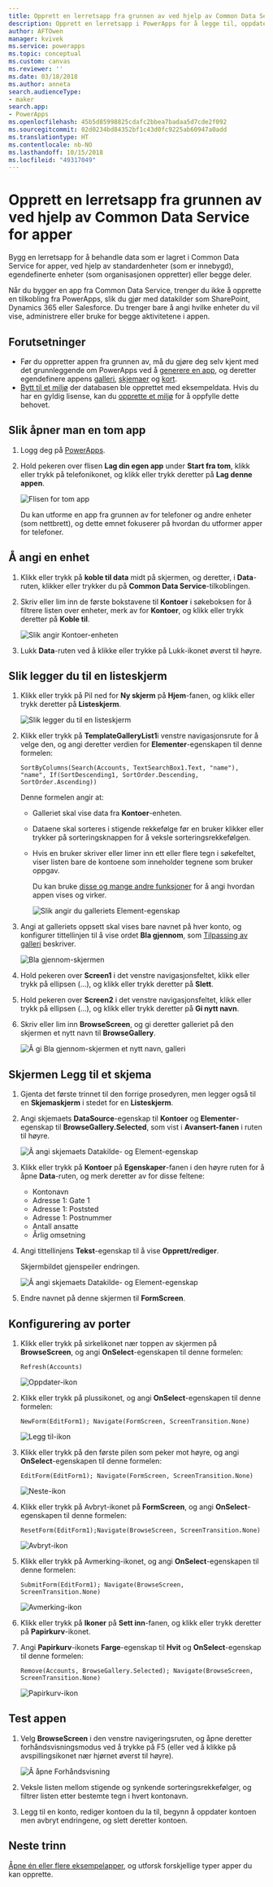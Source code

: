 ```yaml
---
title: Opprett en lerretsapp fra grunnen av ved hjelp av Common Data Service for apper | Microsoft Docs
description: Opprett en lerretsapp i PowerApps for å legge til, oppdatere og slette poster i Common Data Service for apper.
author: AFTOwen
manager: kvivek
ms.service: powerapps
ms.topic: conceptual
ms.custom: canvas
ms.reviewer: ''
ms.date: 03/18/2018
ms.author: anneta
search.audienceType:
- maker
search.app:
- PowerApps
ms.openlocfilehash: 45b5d85998825cdafc2bbea7badaa5d7cde2f092
ms.sourcegitcommit: 02d0234bd84352bf1c43d0fc9225ab60947a0add
ms.translationtype: HT
ms.contentlocale: nb-NO
ms.lasthandoff: 10/15/2018
ms.locfileid: "49317049"
---
```

# <a name="create-a-canvas-app-from-scratch-using-common-data-service-for-apps"></a>Opprett en lerretsapp fra grunnen av ved hjelp av Common Data Service for apper

Bygg en lerretsapp for å behandle data som er lagret i Common Data Service for apper, ved hjelp av standardenheter (som er innebygd), egendefinerte enheter (som organisasjonen oppretter) eller begge deler.

Når du bygger en app fra Common Data Service, trenger du ikke å opprette en tilkobling fra PowerApps, slik du gjør med datakilder som SharePoint, Dynamics 365 eller Salesforce. Du trenger bare å angi hvilke enheter du vil vise, administrere eller bruke for begge aktivitetene i appen.

## <a name="prerequisites"></a>Forutsetninger

- Før du oppretter appen fra grunnen av, må du gjøre deg selv kjent med det grunnleggende om PowerApps ved å [generere en app](data-platform-create-app.md), og deretter egendefinere appens [galleri](customize-layout-sharepoint.md), [skjemaer](customize-forms-sharepoint.md) og [kort](customize-card.md).
- [Bytt til et miljø](working-with-environments.md) der databasen ble opprettet med eksempeldata. Hvis du har en gyldig lisense, kan du [opprette et miljø](../../administrator/create-environment.md) for å oppfylle dette behovet.

## <a name="open-a-blank-app"></a>Slik åpner man en tom app

1. Logg deg på [PowerApps](http://web.powerapps.com?utm_source=padocs&utm_medium=linkinadoc&utm_campaign=referralsfromdoc).

1. Hold pekeren over flisen **Lag din egen app** under **Start fra tom**, klikk eller trykk på telefonikonet, og klikk eller trykk deretter på **Lag denne appen**.

    ![Flisen for tom app](./media/data-platform-create-app-scratch/start-from-blank.png)

    Du kan utforme en app fra grunnen av for telefoner og andre enheter (som nettbrett), og dette emnet fokuserer på hvordan du utformer apper for telefoner.

## <a name="specify-an-entity"></a>Å angi en enhet

1. Klikk eller trykk på **koble til data** midt på skjermen, og deretter, i **Data**-ruten, klikker eller trykker du på **Common Data Service**-tilkoblingen.

1. Skriv eller lim inn de første bokstavene til **Kontoer** i søkeboksen for å filtrere listen over enheter, merk av for **Kontoer**, og klikk eller trykk deretter på **Koble til**.

    ![Slik angir Kontoer-enheten](./media/data-platform-create-app-scratch/cds-connect.png)

1. Lukk **Data**-ruten ved å klikke eller trykke på Lukk-ikonet øverst til høyre.

## <a name="add-a-list-screen"></a>Slik legger du til en listeskjerm

1. Klikk eller trykk på Pil ned for **Ny skjerm** på **Hjem**-fanen, og klikk eller trykk deretter på **Listeskjerm**.

    ![Slik legger du til en listeskjerm](./media/data-platform-create-app-scratch/list-screen.png)

1. Klikk eller trykk på **TemplateGalleryList1**i venstre navigasjonsrute for å velge den, og angi deretter verdien for **Elementer**-egenskapen til denne formelen:

    `SortByColumns(Search(Accounts, TextSearchBox1.Text, "name"), "name", If(SortDescending1, SortOrder.Descending, SortOrder.Ascending))`

    Denne formelen angir at:

   - Galleriet skal vise data fra **Kontoer**-enheten.
   - Dataene skal sorteres i stigende rekkefølge før en bruker klikker eller trykker på sorteringsknappen for å veksle sorteringsrekkefølgen.
   - Hvis en bruker skriver eller limer inn ett eller flere tegn i søkefeltet, viser listen bare de kontoene som inneholder tegnene som bruker oppgav.

     Du kan bruke [disse og mange andre funksjoner](formula-reference.md) for å angi hvordan appen vises og virker.

     ![Slik angir du galleriets Element-egenskap](./media/data-platform-create-app-scratch/gallery-items.png)

1. Angi at galleriets oppsett skal vises bare navnet på hver konto, og konfigurer tittellinjen til å vise ordet **Bla gjennom**, som [Tilpassing av galleri](customize-layout-sharepoint.md) beskriver.

    ![Bla gjennom-skjermen](./media/data-platform-create-app-scratch/final-browse.png)

1. Hold pekeren over **Screen1** i det venstre navigasjonsfeltet, klikk eller trykk på ellipsen (...), og klikk eller trykk deretter på **Slett**.

1. Hold pekeren over **Screen2** i det venstre navigasjonsfeltet, klikk eller trykk på ellipsen (...), og klikk eller trykk deretter på **Gi nytt navn**.

1. Skriv eller lim inn **BrowseScreen**, og gi deretter galleriet på den skjermen et nytt navn til **BrowseGallery**.

    ![Å gi Bla gjennom-skjermen et nytt navn, galleri](./media/data-platform-create-app-scratch/rename-browse.png)

## <a name="add-a-form-screen"></a>Skjermen Legg til et skjema

1. Gjenta det første trinnet til den forrige prosedyren, men legger også til en **Skjemaskjerm** i stedet for en **Listeskjerm**.

1. Angi skjemaets **DataSource**-egenskap til **Kontoer** og **Elementer**-egenskap til **BrowseGallery.Selected**, som vist i **Avansert-fanen** i ruten til høyre.

    ![Å angi skjemaets Datakilde- og Element-egenskap](./media/data-platform-create-app-scratch/form-datasource.png)

1. Klikk eller trykk på **Kontoer** på **Egenskaper**-fanen i den høyre ruten for å åpne **Data**-ruten, og merk deretter av for disse feltene:

    - Kontonavn
    - Adresse 1: Gate 1
    - Adresse 1: Poststed
    - Adresse 1: Postnummer
    - Antall ansatte
    - Årlig omsetning

1. Angi tittellinjens **Tekst**-egenskap til å vise **Opprett/rediger**.

    Skjermbildet gjenspeiler endringen.

    ![Å angi skjemaets Datakilde- og Element-egenskap](./media/data-platform-create-app-scratch/field-list.png)

1. Endre navnet på denne skjermen til **FormScreen**.

## <a name="configure-icons"></a>Konfigurering av porter

1. Klikk eller trykk på sirkelikonet nær toppen av skjermen på **BrowseScreen**, og angi **OnSelect**-egenskapen til denne formelen:

    `Refresh(Accounts)`

    ![Oppdater-ikon](./media/data-platform-create-app-scratch/refresh-icon.png)

1. Klikk eller trykk på plussikonet, og angi **OnSelect**-egenskapen til denne formelen:

    `NewForm(EditForm1); Navigate(FormScreen, ScreenTransition.None)`

    ![Legg til-ikon](./media/data-platform-create-app-scratch/plus-icon.png)

1. Klikk eller trykk på den første pilen som peker mot høyre, og angi **OnSelect**-egenskapen til denne formelen:

    `EditForm(EditForm1); Navigate(FormScreen, ScreenTransition.None)`

    ![Neste-ikon](./media/data-platform-create-app-scratch/next-icon.png)

1. Klikk eller trykk på Avbryt-ikonet på **FormScreen**, og angi **OnSelect**-egenskapen til denne formelen:

    `ResetForm(EditForm1);Navigate(BrowseScreen, ScreenTransition.None)`

    ![Avbryt-ikon](./media/data-platform-create-app-scratch/cancel-icon.png)

1. Klikk eller trykk på Avmerking-ikonet, og angi **OnSelect**-egenskapen til denne formelen:

    `SubmitForm(EditForm1); Navigate(BrowseScreen, ScreenTransition.None)`

    ![Avmerking-ikon](./media/data-platform-create-app-scratch/checkmark-icon.png)

1. Klikk eller trykk på **Ikoner** på **Sett inn**-fanen, og klikk eller trykk deretter på **Papirkurv**-ikonet.

1. Angi **Papirkurv**-ikonets **Farge**-egenskap til **Hvit** og **OnSelect**-egenskap til denne formelen:

    `Remove(Accounts, BrowseGallery.Selected); Navigate(BrowseScreen, ScreenTransition.None)`

    ![Papirkurv-ikon](./media/data-platform-create-app-scratch/trash-icon.png)

## <a name="test-the-app"></a>Test appen

1. Velg **BrowseScreen** i den venstre navigeringsruten, og åpne deretter forhåndsvisningsmodus ved å trykke på F5 (eller ved å klikke på avspillingsikonet nær hjørnet øverst til høyre).

    ![Å åpne Forhåndsvisning](./media/data-platform-create-app-scratch/open-preview.png)

1. Veksle listen mellom stigende og synkende sorteringsrekkefølger, og filtrer listen etter bestemte tegn i hvert kontonavn.

1. Legg til en konto, rediger kontoen du la til, begynn å oppdater kontoen men avbryt endringene, og slett deretter kontoen.

## <a name="next-steps"></a>Neste trinn

[Åpne én eller flere eksempelapper](open-and-run-a-sample-app.md), og utforsk forskjellige typer apper du kan opprette.
